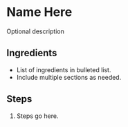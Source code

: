 Name Here
=======================================
Optional description

Ingredients
-----------
* List of ingredients in bulleted list.
* Include multiple sections as needed.

Steps
-----
1. Steps go here.